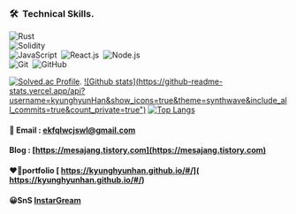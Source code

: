 
###  🛠 &nbsp;Technical Skills. 
![Rust](https://img.shields.io/badge/-Rust-05122A?style=flat&logo=rust)&nbsp;\
![Solidity](https://img.shields.io/badge/-Solidity-05122A?style=flat&logo=solidity&logoColor=563D7C)&nbsp;\
![JavaScript](https://img.shields.io/badge/-JavaScript-05122A?style=flat&logo=javascript)&nbsp;
![React.js](https://img.shields.io/badge/-React.js-05122A?style=flat&logo=React.js)&nbsp;
![Node.js](https://img.shields.io/badge/-Node.js-05122A?style=flat&logo=node.js)&nbsp;\
![Git](https://img.shields.io/badge/-Git-05122A?style=flat&logo=git)&nbsp;
![GitHub](https://img.shields.io/badge/-GitHub-05122A?style=flat&logo=github)&nbsp;
<br/>

[![Solved.ac Profile](http://mazassumnida.wtf/api/v2/generate_badge?boj=hkh3045)](https://solved.ac/hkh3045/). 
[![Github stats](https://github-readme-stats.vercel.app/api?    username=kyunghyunHan&show_icons=true&theme=synthwave&include_all_commits=true&count_private=true")](https://github.com/kyunghyunHan/github-readme-stats)
[![Top Langs](https://github-readme-stats.vercel.app/api/top-langs/?username=kyunghyunHan&layout=compact&theme=synthwave&hide=css,html,makefile)](https://github.com/kyunghyunHan/github-readme-stats)
#### 📧 Email : ekfqlwcjswl@gmail.com    
   
 #### Blog : [https://mesajang.tistory.com](https://mesajang.tistory.com)
 
 
#### ❤️‍🔥portfolio [ https://kyunghyunhan.github.io/#/]( https://kyunghyunhan.github.io/#/)

#### 😀SnS [InstarGream]( https://www.instagram.com/hyun2994/)
  
